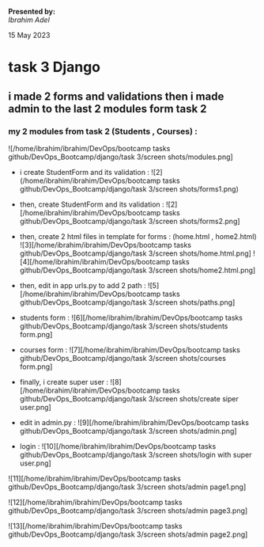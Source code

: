 **Presented by:**   
_Ibrahim Adel_    

15 May 2023

# task 3 Django

## i made 2 forms and validations then i made admin to the last 2 modules form task 2 

### my 2 modules from task 2 (Students , Courses) :
![/home/ibrahim/ibrahim/DevOps/bootcamp tasks github/DevOps_Bootcamp/django/task 3/screen shots/modules.png]

- i create StudentForm and its validation :
![2](/home/ibrahim/ibrahim/DevOps/bootcamp tasks github/DevOps_Bootcamp/django/task 3/screen shots/forms1.png)

- then, create StudentForm and its validation :
![2][/home/ibrahim/ibrahim/DevOps/bootcamp tasks github/DevOps_Bootcamp/django/task 3/screen shots/forms2.png]

- then, create 2 html files in template for forms : (home.html , home2.html)
![3][/home/ibrahim/ibrahim/DevOps/bootcamp tasks github/DevOps_Bootcamp/django/task 3/screen shots/home.html.png]
![4][/home/ibrahim/ibrahim/DevOps/bootcamp tasks github/DevOps_Bootcamp/django/task 3/screen shots/home2.html.png]

- then, edit in app urls.py to add 2 path :
![5][/home/ibrahim/ibrahim/DevOps/bootcamp tasks github/DevOps_Bootcamp/django/task 3/screen shots/paths.png]

- students form :
![6][/home/ibrahim/ibrahim/DevOps/bootcamp tasks github/DevOps_Bootcamp/django/task 3/screen shots/students form.png]

- courses form :
![7][/home/ibrahim/ibrahim/DevOps/bootcamp tasks github/DevOps_Bootcamp/django/task 3/screen shots/courses form.png]

- finally, i create super user :
![8][/home/ibrahim/ibrahim/DevOps/bootcamp tasks github/DevOps_Bootcamp/django/task 3/screen shots/create siper user.png]

- edit in admin.py :
![9][/home/ibrahim/ibrahim/DevOps/bootcamp tasks github/DevOps_Bootcamp/django/task 3/screen shots/admin.png]

- login :
![10][/home/ibrahim/ibrahim/DevOps/bootcamp tasks github/DevOps_Bootcamp/django/task 3/screen shots/login with super user.png]

![11][/home/ibrahim/ibrahim/DevOps/bootcamp tasks github/DevOps_Bootcamp/django/task 3/screen shots/admin page1.png]

![12][/home/ibrahim/ibrahim/DevOps/bootcamp tasks github/DevOps_Bootcamp/django/task 3/screen shots/admin page3.png]

![13][/home/ibrahim/ibrahim/DevOps/bootcamp tasks github/DevOps_Bootcamp/django/task 3/screen shots/admin page2.png]
